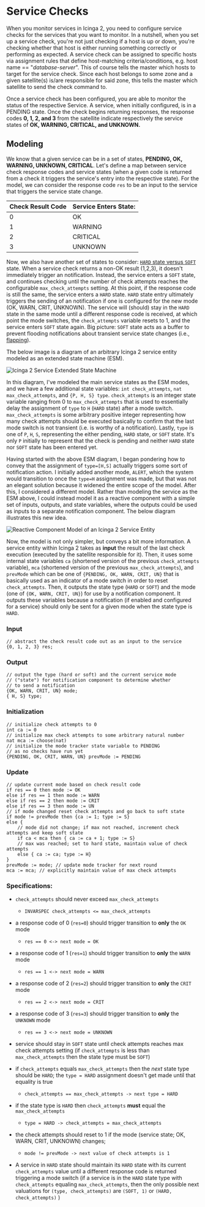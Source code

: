 # Service Checks

When you monitor services in Icinga 2, you need to configure service checks for the services that you want to monitor. In a nutshell, when you set up a service check, you're not just checking if a host is up or down, you're checking whether that host is either running something correctly or performing as expected. A service check can be assigned to specific hosts via assignment rules that define host-matching criteria/conditions, e.g. host name == "_database-server_". This of course tells the master which hosts to target for the service check. Since each host belongs to some zone and a given satellite(s) is/are responsible for said zone, this tells the master which satellite to send the check command to.

Once a service check has been configured, you are able to monitor the status of the respective Service. A service, when initially configured, is in a PENDING state. Once the check begins returning responses, the response codes **0, 1, 2, and 3** from the satellite indicate respectively the service states of **OK, WARNING, CRITICAL, and UNKNOWN.**

## Modeling

We know that a given service can be in a set of states, **PENDING, OK, WARNING, UNKNOWN, CRITICAL**. Let's define a map between service check response codes and service states (when a given code is returned from a check it triggers the service's entry into the respective state). For the model, we can consider the response code `res` to be an input to the service that triggers the service state change.

| Check Result Code | Service Enters State: |
| ----------------- | --------------------- |
| 0                 | OK                    |
| 1                 | WARNING               |
| 2                 | CRITICAL              |
| 3                 | UNKNOWN               |

Now, we also have another set of states to consider: [`HARD` state versus `SOFT`](https://icinga.com/docs/icinga-2/latest/doc/03-monitoring-basics/#hard-and-soft-states) state. When a service check returns a non-OK result (1,2,3), it doesn't immediately trigger an notification. Instead, the service enters a `SOFT` state, and continues checking until the number of check attempts reaches the configurable `max_check_attempts` setting. At this point, if the response code is still the same, the service enters a `HARD` state. `HARD` state entry ultimately triggers the sending of an notification if one is configured for the new mode (OK, WARN, CRIT, UNKNOWN). The service will (should) stay in the `HARD` state in the same mode until a different response code is received, at which point the mode switches, the `check_attempts` variable resets to 1, and the service enters `SOFT` state again. Big picture: `SOFT` state acts as a buffer to prevent flooding notifications about transient service state changes (i.e., [flapping](https://assets.nagios.com/downloads/nagioscore/docs/nagioscore/3/en/flapping.html)).

The below image is a diagram of an arbitrary Icinga 2 service entity modeled as an extended state machine (ESM).

![Icinga 2 Service Extended State Machine](../../img/ServiceESM.png)

In this diagram, I've modeled the main service states as the ESM modes, and we have a few additional state variables: `int check_attempts`, `nat max_check_attempts`, and `{P, H, S} type`. `check_attempts` is an integer state variable ranging from 0 to `max_check_attempts` that is used to essentially delay the assignment of `type` to `H` (`HARD` state) after a mode switch. `max_check_attempts` is some arbitrary positive integer representing how many check attempts should be executed basically to confirm that the last mode switch is not transient (i.e. is worthy of a notification). Lastly, `type` is one of `P`, `H`, `S`, representing the either pending, `HARD` state, or `SOFT` state. It's only `P` initially to represent that the check is pending and neither `HARD` state nor `SOFT` state has been entered yet.

Having started with the above ESM diagram, I began pondering how to convey that the assignment of `type=[H,S]` actually triggers some sort of notification action. I initially added another mode, `ALERT`, which the system would transition to once the `type=H` assignment was made, but that was not an elegant solution because it widened the entire scope of the model. After this, I considered a different model. Rather than modeling the service as the ESM above, I could instead model it as a reactive component with a simple set of inputs, outputs, and state variables, where the outputs could be used as inputs to a separate notification component. The below diagram illustrates this new idea.

![Reactive Component Model of an Icinga 2 Service Entity](../../img/service-component.png)

Now, the model is not only simpler, but conveys a bit more information. A service entity within Icinga 2 takes as **input** the result of the last check execution (executed by the satellite responsible for it). Then, it uses some internal state variables `ca` (shortened version of the previous `check_attempts` variable), `mca` (shortened version of the previous `max_check_attempts`), and `prevMode` which can be one of `{PENDING, OK, WARN, CRIT, UN}` that is basically used as an indicator of a mode switch in order to reset `check_attempts`. Then, it outputs the state type (`HARD` or `SOFT`) and the mode (one of `{OK, WARN, CRIT, UN}`) for use by a notification component. It outputs these variables because a notification (if enabled and configured for a service) should only be sent for a given mode when the state type is `HARD`.

### Input

```
// abstract the check result code out as an input to the service
{0, 1, 2, 3} res;
```

### Output

```
// output the type (hard or soft) and the current service mode
// ("state") for notification component to determine whether
// to send a notification
{OK, WARN, CRIT, UN} mode;
{ H, S} type;
```

### Initialization

```
// initialize check attempts to 0
int ca := 0
// initialize max check attempts to some arbitrary natural number
nat mca := choose(nat)
// initialize the mode tracker state variable to PENDING
// as no checks have run yet
{PENDING, OK, CRIT, WARN, UN} prevMode := PENDING
```

### Update

```
// update current mode based on check result code
if res == 0 then mode := OK
else if res == 1 then mode := WARN
else if res == 2 then mode := CRIT
else if res == 3 then mode := UN
// if mode changed reset check attempts and go back to soft state
if mode != prevMode then {ca := 1; type := S}
else {
    // mode did not change; if max not reached, increment check attempts and keep soft state
    if ca < mca then { ca := ca + 1; type := S}
    // max was reached; set to hard state, maintain value of check attempts
    else { ca := ca; type := H}
}
prevMode := mode; // update mode tracker for next round
mca := mca; // explicitly maintain value of max check attempts
```

### Specifications:

- `check_attempts` should never exceed `max_check_attempts`
  - `INVARSPEC check_attempts <= max_check_attempts`
- a response code of 0 (`res=0`) should trigger transition to **only** the `OK` mode
  - `res == 0 <-> next mode = OK`
- a response code of 1 (`res=1`) should trigger transition to **only** the `WARN` mode
  - `res == 1 <-> next mode = WARN`
- a response code of 2 (`res=2`) should trigger transition to **only** the `CRIT` mode
  - `res == 2 <-> next mode = CRIT`
- a response code of 3 (`res=3`) should trigger transition to **only** the `UNKNOWN` mode
  - `res == 3 <-> next mode = UNKNOWN`
- service should stay in `SOFT` state until check attempts reaches max check attempts setting (if `check_attempts` is less than `max_check_attempts` then the state type must be `SOFT`)
- if `check_attempts` equals `max_check_attempts` then the _next_ state type should be `HARD`; the `type = HARD` assignment doesn't get made until that equality is true

  - `check_attempts == max_check_attempts -> next type = HARD`

- if the state type is `HARD` then `check_attempts` **must** equal the `max_check_attempts`
  - `type = HARD -> check_attempts = max_check_attempts`
- the check attempts should reset to 1 if the mode (service state; OK, WARN, CRIT, UNKNOWN) changes;
  - `mode != prevMode -> next value of check attempts is 1`
- A service in `HARD` state should maintain its `HARD` state with its current `check_attempts` value until a different response code is returned triggering a mode switch (if a service is in the `HARD` state type with `check_attempts` equaling `max_check_attempts`, then the only possible next valuations for `(type, check_attempts)` are `(SOFT, 1)` or `(HARD, check_attempts)` )
